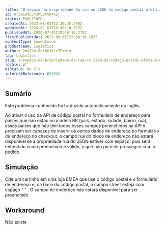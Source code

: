 ```yaml
---
title: 'O espaço na propriedade da rua no JSON do código postal afeta a exibição do campo de endereço no checkout'
id: Rr3wSsdC5hxMS8ttK4kIj
status: PUBLISHED
createdAt: 2023-08-01T22:30:35.290Z
updatedAt: 2024-07-01T18:49:10.379Z
publishedAt: 2024-07-01T18:49:10.379Z
firstPublishedAt: 2023-08-01T22:30:36.187Z
contentType: knownIssue
productTeam: Logistics
author: 2mXZkbi0oi061KicTExNjo
tag: Logistics
slug: o-espaco-na-propriedade-da-rua-no-json-do-codigo-postal-afeta-a-exibicao-do-campo-de-endereco-no-checkout
locale: pt
kiStatus: No Fix
internalReference: 872935
---
```


## Sumário

<div class="alert alert-info">
  <p>Este problema conhecido foi traduzido automaticamente do inglês.</p>
</div>


Ao ativar o uso da API de código postal no formulário de endereço para países que não estão no modelo BR (país, estado, cidade, bairro, rua), esses países que não têm todos esses campos preenchidos na API e precisam ser capazes de inserir os outros dados de endereço no formulário de endereço no checkout, o campo rua do bloco de endereço não estará disponível se a propriedade rua do JSON estiver com espaço, pois será entendido como preenchido e válido, o que não permite prosseguir com o pedido.


## Simulação


Crie um carrinho em uma loja EMEA que use o código postal e o formulário de endereço e, na base do código postal, o campo street esteja com espaço " " .
O campo de endereço não estará disponível para ser preenchido

## Workaround


Não existe





